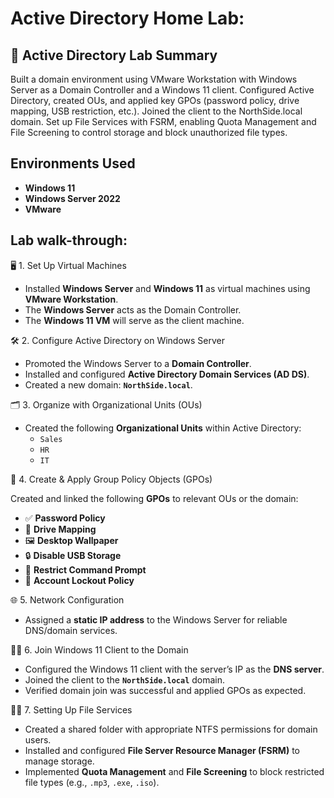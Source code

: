 <h1>Active Directory Home Lab: </h1>

 

<h2>🧠 Active Directory Lab Summary</h2>
Built a domain environment using VMware Workstation with Windows Server as a Domain Controller and a Windows 11 client. Configured Active Directory, created OUs, and applied key GPOs (password policy, drive mapping, USB restriction, etc.). Joined the client to the NorthSide.local domain. Set up File Services with FSRM, enabling Quota Management and File Screening to control storage and block unauthorized file types.
<br />

<h2>Environments Used </h2>

- <b>Windows 11
- Windows Server 2022
- VMware</b>

<h2>Lab walk-through:</h2>

<p>
🖥️ 1. Set Up Virtual Machines

- Installed **Windows Server** and **Windows 11** as virtual machines using **VMware Workstation**.
- The **Windows Server** acts as the Domain Controller.
- The **Windows 11 VM** will serve as the client machine.

🛠️ 2. Configure Active Directory on Windows Server

- Promoted the Windows Server to a **Domain Controller**.
- Installed and configured **Active Directory Domain Services (AD DS)**.
- Created a new domain: **`NorthSide.local`**.

🗂️ 3. Organize with Organizational Units (OUs)

- Created the following **Organizational Units** within Active Directory:
    - `Sales`
    - `HR`
    - `IT`

🔐 4. Create & Apply Group Policy Objects (GPOs)

Created and linked the following **GPOs** to relevant OUs or the domain:

- ✅ **Password Policy**
- 💾 **Drive Mapping**
- 🖼️ **Desktop Wallpaper**
- 🔒 **Disable USB Storage**
- 🚫 **Restrict Command Prompt**
- 🔁 **Account Lockout Policy**

🌐 5. Network Configuration

- Assigned a **static IP address** to the Windows Server for reliable DNS/domain services.

🧑‍💻 6. Join Windows 11 Client to the Domain

- Configured the Windows 11 client with the server’s IP as the **DNS server**.
- Joined the client to the **`NorthSide.local`** domain.
- Verified domain join was successful and applied GPOs as expected.

🧑‍💻 7. Setting Up File Services

- Created a shared folder with appropriate NTFS permissions for domain users.
- Installed and configured **File Server Resource Manager (FSRM)** to manage storage.
- Implemented **Quota Management** and **File Screening** to block restricted file types (e.g., `.mp3`, `.exe`, `.iso`).

</p>

<!--
 ```diff
- text in red
+ text in green
! text in orange
# text in gray
@@ text in purple (and bold)@@
```
--!>
